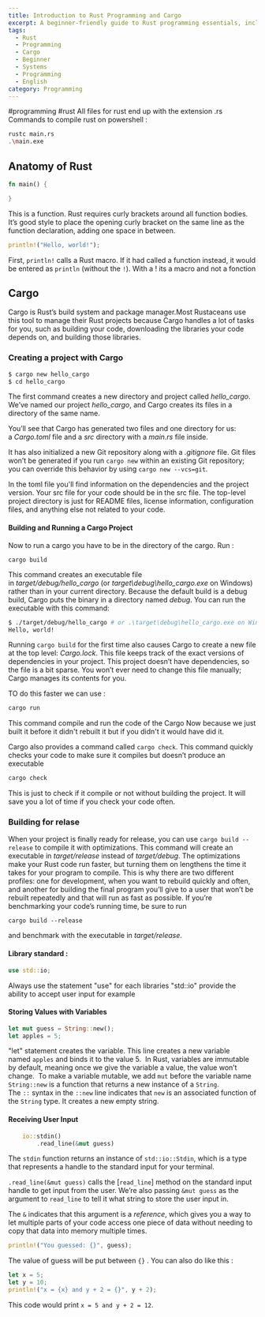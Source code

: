 ```yaml
---
title: Introduction to Rust Programming and Cargo
excerpt: A beginner-friendly guide to Rust programming essentials, including file setup, compiling with rustc, using Cargo for project management, variable handling, and user input.
tags:
  - Rust
  - Programming
  - Cargo
  - Beginner
  - Systems
  - Programming
  - English
category: Programming
---
```


#programming #rust 
All files for rust end up with the extension .rs
Commands to compile rust on powershell :
```bash
rustc main.rs 
.\main.exe
```

## Anatomy of Rust
```rust
fn main() {

}
```
This is a function. Rust requires curly brackets around all function bodies. It’s good style to place the opening curly bracket on the same line as the function declaration, adding one space in between.

```rust
println!("Hello, world!");
```
First, `println!` calls a Rust macro. If it had called a function instead, it would be entered as `println` (without the `!`).
With a ! its a macro and not a fonction

## Cargo
Cargo is Rust’s build system and package manager.Most Rustaceans use this tool to manage their Rust projects because Cargo handles a lot of tasks for you, such as building your code, downloading the libraries your code depends on, and building those libraries.
### Creating a project with Cargo
```bash
$ cargo new hello_cargo
$ cd hello_cargo
```
The first command creates a new directory and project called _hello_cargo_. We’ve named our project _hello_cargo_, and Cargo creates its files in a directory of the same name.

You’ll see that Cargo has generated two files and one directory for us: a _Cargo.toml_ file and a _src_ directory with a _main.rs_ file inside.

It has also initialized a new Git repository along with a _.gitignore_ file. Git files won’t be generated if you run `cargo new` within an existing Git repository; you can override this behavior by using `cargo new --vcs=git`.

In the toml file you'll find information on the dependencies and the project version.
Your src file for your code should be in the src file. The top-level project directory is just for README files, license information, configuration files, and anything else not related to your code.
#### Building and Running a Cargo Project
Now to run a cargo you have to be in the directory of the cargo. Run : 
```shell
cargo build
```
This command creates an executable file in _target/debug/hello_cargo_ (or _target\debug\hello_cargo.exe_ on Windows) rather than in your current directory. Because the default build is a debug build, Cargo puts the binary in a directory named _debug_. You can run the executable with this command:
```bash
$ ./target/debug/hello_cargo # or .\target\debug\hello_cargo.exe on Windows
Hello, world!
```
Running `cargo build` for the first time also causes Cargo to create a new file at the top level: _Cargo.lock_. This file keeps track of the exact versions of dependencies in your project. This project doesn’t have dependencies, so the file is a bit sparse. You won’t ever need to change this file manually; Cargo manages its contents for you.

TO do this faster we can use : 
```bash
cargo run
```
This command compile and run the code of the Cargo
Now because we just built it before it didn't rebuilt it but if you didn't it would have did it.

Cargo also provides a command called `cargo check`. This command quickly checks your code to make sure it compiles but doesn’t produce an executable
```bash
cargo check
```
This is just to check if it compile or not without building the project. It will save you a lot of time if you check your code often.

### Building for relase
When your project is finally ready for release, you can use `cargo build --release` to compile it with optimizations. This command will create an executable in _target/release_ instead of _target/debug_. The optimizations make your Rust code run faster, but turning them on lengthens the time it takes for your program to compile. This is why there are two different profiles: one for development, when you want to rebuild quickly and often, and another for building the final program you’ll give to a user that won’t be rebuilt repeatedly and that will run as fast as possible. If you’re benchmarking your code’s running time, be sure to run 
```
cargo build --release
```
and benchmark with the executable in _target/release_.


#### Library standard : 
```rust
use std::io;
```
Always use the statement "use" for each libraries
"std::io" provide the ability to accept user input for example
#### Storing Values with Variables 
```rust
let mut guess = String::new();
let apples = 5;
```
"let" statement creates the variable.
This line creates a new variable named `apples` and binds it to the value 5.  In Rust, variables are immutable by default, meaning once we give the variable a value, the value won’t change.  To make a variable mutable, we add `mut` before the variable name
`String::new` is a function that returns a new instance of a `String`. The `::` syntax in the `::new` line indicates that `new` is an associated function of the `String` type.
It creates a new empty string.

#### Receiving User Input
```Rust
    io::stdin()
        .read_line(&mut guess)
```
The `stdin` function returns an instance of `std::io::Stdin`, which is a type that represents a handle to the standard input for your terminal.

`.read_line(&mut guess)` calls the [`read_line`] method on the standard input handle to get input from the user. We’re also passing `&mut guess` as the argument to `read_line` to tell it what string to store the user input in.

The `&` indicates that this argument is a _reference_, which gives you a way to let multiple parts of your code access one piece of data without needing to copy that data into memory multiple times.

```rust
println!("You guessed: {}", guess);
```
The value of guess will be put between `{}` . You can also do like this : 
```rust
let x = 5;
let y = 10;
println!("x = {x} and y + 2 = {}", y + 2);
```
This code would print `x = 5 and y + 2 = 12`.
